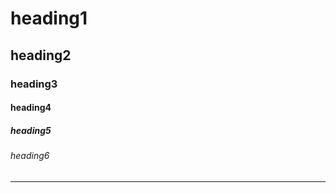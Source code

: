 # heading1
## heading2
### heading3
#### heading4
##### heading5
###### heading6
---------------------------------------------------------------------
